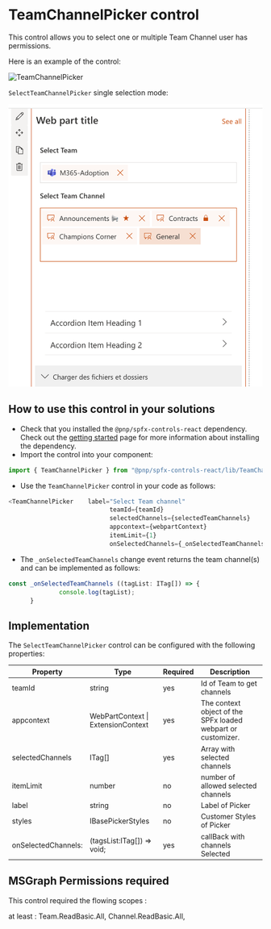 # TeamChannelPicker control

This control allows you to select one or multiple Team Channel user has permissions.

Here is an example of the control:

![TeamChannelPicker](../assets/SelectTeamPicker.gif)

`SelectTeamChannelPicker` single selection mode:

![Teamselection](../assets/SelectTeamChannelPicker.png)


## How to use this control in your solutions

- Check that you installed the `@pnp/spfx-controls-react` dependency. Check out the [getting started](../../#getting-started) page for more information about installing the dependency.
- Import the control into your component:

```TypeScript
import { TeamChannelPicker } from "@pnp/spfx-controls-react/lib/TeamChannelPicker";
```

- Use the `TeamChannelPicker` control in your code as follows:

```TypeScript
<TeamChannelPicker    label="Select Team channel"
                            teamId={teamId}
                            selectedChannels={selectedTeamChannels}
                            appcontext={webpartContext}
                            itemLimit={1}
                            onSelectedChannels={_onSelectedTeamChannels}/>
```

- The `_onSelectedTeamChannels` change event returns the team channel(s) and can be implemented as follows:

```TypeScript
const _onSelectedTeamChannels ((tagList: ITag[]) => {
              console.log(tagList);
      }
```

## Implementation


The `SelectTeamChannelPicker` control can be configured with the following properties:

| Property | Type | Required | Description |
| ---- | ---- | ---- | ---- |
| teamId | string | yes | Id of Team to get channels  |
| appcontext | WebPartContext \| ExtensionContext | yes | The context object of the SPFx loaded webpart or customizer. |
| selectedChannels | ITag[] | yes | Array with selected channels  |
| itemLimit | number | no | number of allowed selected channels |
| label | string | no | Label of Picker |
| styles | IBasePickerStyles | no | Customer Styles of Picker |
| onSelectedChannels: | (tagsList:ITag[]) => void; | yes | callBack with channels Selected |


## MSGraph Permissions required

This control required the flowing scopes :

at least : Team.ReadBasic.All, Channel.ReadBasic.All,
 
